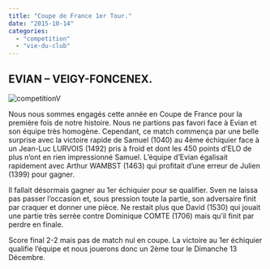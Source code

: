 ```yaml
---
title: "Coupe de France 1er Tour."
date: "2015-10-14"
categories: 
  - "competition"
  - "vie-du-club"
---
```


## EVIAN – VEIGY-FONCENEX.

![competitionV](/wordpress-uploads/2015/10/competitionV-300x300.png)

Nous nous sommes engagés cette année en Coupe de France pour la première fois de notre histoire. Nous ne partions pas favori face à Evian et son équipe très homogène. Cependant, ce match commença par une belle surprise avec la victoire rapide de Samuel (1040) au 4ème échiquier face à un Jean-Luc LURVOIS (1492) pris à froid et dont les 450 points d’ELO de plus n’ont en rien impressionné Samuel. L’équipe d’Evian égalisait rapidement avec Arthur WAMBST (1463) qui profitait d’une erreur de Julien (1399) pour gagner.

Il fallait désormais gagner au 1er échiquier pour se qualifier. Sven ne laissa pas passer l’occasion et, sous pression toute la partie, son adversaire finit par craquer et donner une pièce. Ne restait plus que David (1530) qui jouait une partie très serrée contre Dominique COMTE (1706) mais qu’il finit par perdre en finale.

Score final 2-2 mais pas de match nul en coupe. La victoire au 1er échiquier qualifie l’équipe et nous jouerons donc un 2ème tour le Dimanche 13 Décembre.
